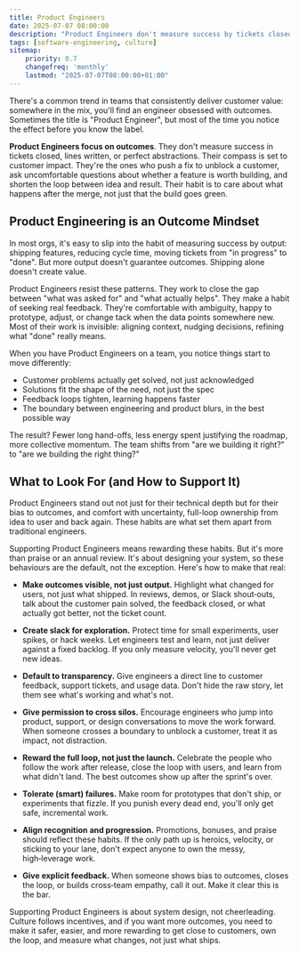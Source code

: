 ```yaml
---
title: Product Engineers
date: 2025-07-07 08:00:00
description: "Product Engineers don't measure success by tickets closed or code merged they're focused on outcomes. This mindset is the real multiplier for teams that consistently deliver customer value."
tags: [software-engineering, culture]
sitemap:
    priority: 0.7
    changefreq: 'monthly'
    lastmod: "2025-07-07T08:00:00+01:00"
---
```


There's a common trend in teams that consistently deliver customer value: somewhere in the mix, you'll find an engineer obsessed with outcomes. Sometimes the title is "Product Engineer", but most of the time you notice the effect before you know the label.

**Product Engineers focus on outcomes**. They don't measure success in tickets closed, lines written, or perfect abstractions. Their compass is set to customer impact. They're the ones who push a fix to unblock a customer, ask uncomfortable questions about whether a feature is worth building, and shorten the loop between idea and result. Their habit is to care about what happens after the merge, not just that the build goes green.

## Product Engineering is an Outcome Mindset

In most orgs, it's easy to slip into the habit of measuring success by output: shipping features, reducing cycle time, moving tickets from "in progress" to "done". But more output doesn't guarantee outcomes. Shipping alone doesn't create value.

Product Engineers resist these patterns. They work to close the gap between "what was asked for" and "what actually helps". They make a habit of seeking real feedback. They're comfortable with ambiguity, happy to prototype, adjust, or change tack when the data points somewhere new. Most of their work is invisible: aligning context, nudging decisions, refining what "done" really means.

When you have Product Engineers on a team, you notice things start to move differently:

- Customer problems actually get solved, not just acknowledged
- Solutions fit the shape of the need, not just the spec
- Feedback loops tighten, learning happens faster
- The boundary between engineering and product blurs, in the best possible way

The result? Fewer long hand-offs, less energy spent justifying the roadmap, more collective momentum. The team shifts from "are we building it right?" to "are we building the right thing?"

## What to Look For (and How to Support It)

Product Engineers stand out not just for their technical depth but for their bias to outcomes, and comfort with uncertainty, full-loop ownership from idea to user and back again. These habits are what set them apart from traditional engineers.

Supporting Product Engineers means rewarding these habits. But it's more than praise or an annual review. It's about designing your system, so these behaviours are the default, not the exception. Here's how to make that real:

- **Make outcomes visible, not just output.** Highlight what changed for users, not just what shipped. In reviews, demos, or Slack shout‑outs, talk about the customer pain solved, the feedback closed, or what actually got better, not the ticket count.

- **Create slack for exploration.** Protect time for small experiments, user spikes, or hack weeks. Let engineers test and learn, not just deliver against a fixed backlog. If you only measure velocity, you'll never get new ideas.

- **Default to transparency.** Give engineers a direct line to customer feedback, support tickets, and usage data. Don't hide the raw story, let them see what's working and what's not.

- **Give permission to cross silos.** Encourage engineers who jump into product, support, or design conversations to move the work forward. When someone crosses a boundary to unblock a customer, treat it as impact, not distraction.

- **Reward the full loop, not just the launch.** Celebrate the people who follow the work after release, close the loop with users, and learn from what didn't land. The best outcomes show up after the sprint's over.

- **Tolerate (smart) failures.** Make room for prototypes that don't ship, or experiments that fizzle. If you punish every dead end, you'll only get safe, incremental work.

- **Align recognition and progression.** Promotions, bonuses, and praise should reflect these habits. If the only path up is heroics, velocity, or sticking to your lane, don't expect anyone to own the messy, high‑leverage work.

- **Give explicit feedback.** When someone shows bias to outcomes, closes the loop, or builds cross‑team empathy, call it out. Make it clear this is the bar.

Supporting Product Engineers is about system design, not cheerleading. Culture follows incentives, and if you want more outcomes, you need to make it safer, easier, and more rewarding to get close to customers, own the loop, and measure what changes, not just what ships.
